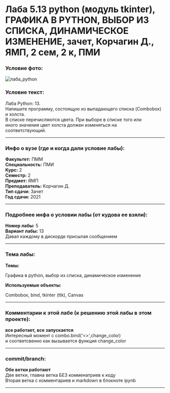 # Лаба 5.13 python (модуль tkinter), ГРАФИКА В PYTHON, ВЫБОР ИЗ СПИСКА, ДИНАМИЧЕСКОЕ ИЗМЕНЕНИЕ, зачет, Корчагин Д., ЯМП, 2 сем, 2 к, ПМИ

<h3>Условие фото:</h3>

![лаба_python](https://user-images.githubusercontent.com/72470327/173565009-fdaae605-f291-4c64-a3e8-2cd1b61acfb9.png)


<h3>Условие текст:</h3>
<p>
  Лаба Python: 13. <br/> 
  Напишите программу, состоящую из выпадающего списка (Combobox) и холста. <br/>
  В списке перечисляются цвета. При выборе в списке того или<br/>
  иного значения цвет холста должен изменяться на<br/>
  соответствующий.<br/>
</p>

<hr />
<h3>Инфо о вузе (где и когда дали условие лабы):</h3>
<b>Факультет:</b> ПММ
<br/>
<b>Специальность:</b> ПМИ
<br/>
<b>Курс:</b> 2
<br/>
<b>Семестр:</b> 2
<br/>
<b>Предмет:</b> ЯМП
<br/>
<b>Преподаватель:</b> Корчагин Д.
<br/>
<b>Тип сдачи:</b> Зачет
<br/>
<b>Год сдачи:</b> 2021

<hr />
<h3>Подробнее инфа о условии лабы (от кудова ее взяли):</h3>
<b>Номер лабы:</b> 5
<br/>
<b>Вариант лабы:</b> 13
<br/>
Давал каждому в дискорде присылая сообщением

<hr />

<h3>Тема лабы:</h3>
<b>Темы:</b> 
<p>
  Графика в python, выбор из списка, динамическое изменение
</p>
<b>Используемые объекты:</b>
<p>
  Combobox, bind, tkinter (ttk), Canvas
</p>

<hr />

<h3>Комментарии к этой лабе (к решению этой лабы в этом проекте):</h3>
<p>
 <b>все работает, все запускается</b> <br/>
  Интересный момент с combo.bind('<<ComboboxSelected>>',change_color) <br/>  
  и соответсвенно как вызывается функция change_color 
</p>

<hr />

<h3>commit/branch:</h3>
<p>
  <b>Обе ветки работают</b> <br/>
  Две ветки, главна ветка БЕЗ комменатриев к коду <br/>
  Вторая ветка с комментариев и markdown в блокноте ipynb
</p>

<hr />

